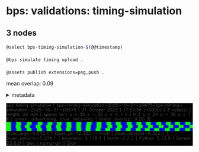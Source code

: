 # bps: validations: timing-simulation

## 3 nodes

```bash
@select bps-timing-simulation-$(@@timestamp)

@bps simulate timing upload .

@assets publish extensions=png,push .
```


mean overlap: 0.09


<details>
<summary>metadata</summary>

```yaml
mean-overlap: 0.09
overlap:
- - 0.0
  - 0.11
  - 0.028333333333333332
- - 0.1
  - 0.0
  - 0.13166666666666665
- - 0.0375
  - 0.14416666666666667
  - 0.0

```

</details>


![image](https://github.com/kamangir/assets/blob/main/bps-timing-simulation-2025-10-31-zi9675/bps-timing-simulation-legend.png?raw=true)
